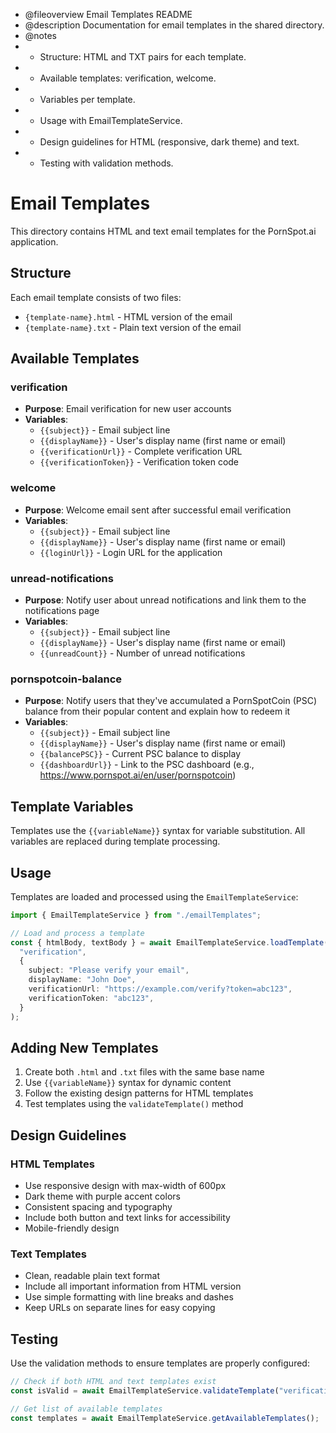 - @fileoverview Email Templates README
- @description Documentation for email templates in the shared directory.
- @notes
- - Structure: HTML and TXT pairs for each template.
- - Available templates: verification, welcome.
- - Variables per template.
- - Usage with EmailTemplateService.
- - Design guidelines for HTML (responsive, dark theme) and text.
- - Testing with validation methods.

# Email Templates

This directory contains HTML and text email templates for the PornSpot.ai application.

## Structure

Each email template consists of two files:

- `{template-name}.html` - HTML version of the email
- `{template-name}.txt` - Plain text version of the email

## Available Templates

### verification

- **Purpose**: Email verification for new user accounts
- **Variables**:
  - `{{subject}}` - Email subject line
  - `{{displayName}}` - User's display name (first name or email)
  - `{{verificationUrl}}` - Complete verification URL
  - `{{verificationToken}}` - Verification token code

### welcome

- **Purpose**: Welcome email sent after successful email verification
- **Variables**:
  - `{{subject}}` - Email subject line
  - `{{displayName}}` - User's display name (first name or email)
  - `{{loginUrl}}` - Login URL for the application

### unread-notifications

- **Purpose**: Notify user about unread notifications and link them to the notifications page
- **Variables**:
  - `{{subject}}` - Email subject line
  - `{{displayName}}` - User's display name (first name or email)
  - `{{unreadCount}}` - Number of unread notifications

### pornspotcoin-balance

- **Purpose**: Notify users that they've accumulated a PornSpotCoin (PSC) balance from their popular content and explain how to redeem it
- **Variables**:
  - `{{subject}}` - Email subject line
  - `{{displayName}}` - User's display name (first name or email)
  - `{{balancePSC}}` - Current PSC balance to display
  - `{{dashboardUrl}}` - Link to the PSC dashboard (e.g., <https://www.pornspot.ai/en/user/pornspotcoin>)

## Template Variables

Templates use the `{{variableName}}` syntax for variable substitution. All variables are replaced during template processing.

## Usage

Templates are loaded and processed using the `EmailTemplateService`:

```typescript
import { EmailTemplateService } from "./emailTemplates";

// Load and process a template
const { htmlBody, textBody } = await EmailTemplateService.loadTemplate(
  "verification",
  {
    subject: "Please verify your email",
    displayName: "John Doe",
    verificationUrl: "https://example.com/verify?token=abc123",
    verificationToken: "abc123",
  }
);
```

## Adding New Templates

1. Create both `.html` and `.txt` files with the same base name
2. Use `{{variableName}}` syntax for dynamic content
3. Follow the existing design patterns for HTML templates
4. Test templates using the `validateTemplate()` method

## Design Guidelines

### HTML Templates

- Use responsive design with max-width of 600px
- Dark theme with purple accent colors
- Consistent spacing and typography
- Include both button and text links for accessibility
- Mobile-friendly design

### Text Templates

- Clean, readable plain text format
- Include all important information from HTML version
- Use simple formatting with line breaks and dashes
- Keep URLs on separate lines for easy copying

## Testing

Use the validation methods to ensure templates are properly configured:

```typescript
// Check if both HTML and text templates exist
const isValid = await EmailTemplateService.validateTemplate("verification");

// Get list of available templates
const templates = await EmailTemplateService.getAvailableTemplates();
```
